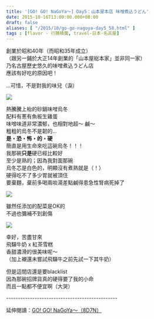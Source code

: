 ```yaml
---
title: '[GO! GO! NaGoYa～] Day5：山本屋本店 味噌煮込うどん'
date: 2015-10-16T13:00:00.000+08:00
draft: false
aliases: [ "/2015/10/go-go-nagoya-day5_58.html" ]
tags : [flavor - 行膳積腹, travel-日本-名古屋]
---
```


創業於昭和40年（而昭和35年成立）  
（跟另一鋪於大正14年創業的「山本屋総本家」並非同一家）  
乃名古屋歷史悠久的味噌煮込うどん店  
應該有好吃的原因吧！  
  
...可惜，不是對我的味兒（淚）  

![](/images/nagoya5g.jpg)

熱騰騰上枱的砂鍋味噌烏冬  
配料有蔥有魚板生雞蛋  
味噌味道非常濃郁，也相對地超～ 鹹～  
粗粗的烏冬不是韌的...  
**是・恐・怖・的・硬**  
簡直是用生命來吃這碗烏冬！！！  
我那碗**只是**硬已經比較好  
至少是熟的；因為我對面那碗  
烏冬芯是白色的，明顯沒有煮熟就是（！）  
硬得吃不了多少胃就被頂住  
要棄麵，棄前多喝兩啖湯差點鹹得患急性腎病死掉了  

![](/images/nagoya5g1.jpg)

雖然任添加的配菜是OK的  
不過也彌補不到創傷  

![](/images/nagoya5g2.jpg)

幸好，苦盡甘來  
飛驒牛奶 x 紅茶雪糕  
香甜濃滑的很美味呢～  
（加上襯還未嘗試飛驒牛之前先試一下其牛奶）  
  
但是這間店還是要blacklist  
因為那碗招牌貨真的硬得要了我的小命  
而且一點都不便宜啊（大哭）  
  
\-----------------------------------------------  
  
延伸閱讀：[GO! GO! NaGoYa～（8D7N）](https://hidie.net/nagoya8d7n/)
